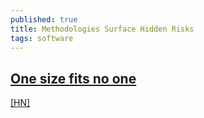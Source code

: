 ```yaml
---
published: true
title: Methodologies Surface Hidden Risks
tags: software
---
```

## [One size fits no one](https://github.com/risk-first/website/wiki/One-Size-Fits-No-One)

[\[HN\]](https://news.ycombinator.com/item?id=18789730)
